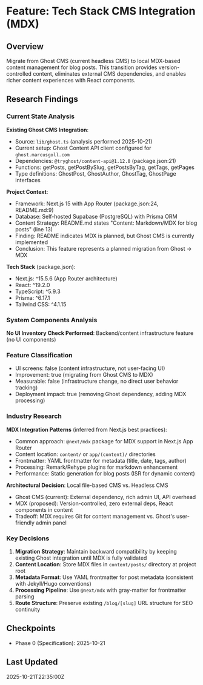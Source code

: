 # Feature: Tech Stack CMS Integration (MDX)

## Overview

Migrate from Ghost CMS (current headless CMS) to local MDX-based content management for blog posts. This transition provides version-controlled content, eliminates external CMS dependencies, and enables richer content experiences with React components.

## Research Findings

### Current State Analysis

**Existing Ghost CMS Integration**:
- Source: `lib/ghost.ts` (analysis performed 2025-10-21)
- Current setup: Ghost Content API client configured for `ghost.marcusgoll.com`
- Dependencies: `@tryghost/content-api@1.12.0` (package.json:21)
- Functions: getPosts, getPostBySlug, getPostsByTag, getTags, getPages
- Type definitions: GhostPost, GhostAuthor, GhostTag, GhostPage interfaces

**Project Context**:
- Framework: Next.js 15 with App Router (package.json:24, README.md:9)
- Database: Self-hosted Supabase (PostgreSQL) with Prisma ORM
- Content Strategy: README.md states "Content: Markdown/MDX for blog posts" (line 13)
- Finding: README indicates MDX is planned, but Ghost CMS is currently implemented
- Conclusion: This feature represents a planned migration from Ghost → MDX

**Tech Stack** (package.json):
- Next.js: ^15.5.6 (App Router architecture)
- React: ^19.2.0
- TypeScript: ^5.9.3
- Prisma: ^6.17.1
- Tailwind CSS: ^4.1.15

### System Components Analysis

**No UI Inventory Check Performed**: Backend/content infrastructure feature (no UI components)

### Feature Classification

- UI screens: false (content infrastructure, not user-facing UI)
- Improvement: true (migrating from Ghost CMS to MDX)
- Measurable: false (infrastructure change, no direct user behavior tracking)
- Deployment impact: true (removing Ghost dependency, adding MDX processing)

### Industry Research

**MDX Integration Patterns** (inferred from Next.js best practices):
- Common approach: `@next/mdx` package for MDX support in Next.js App Router
- Content location: `content/` or `app/(content)/` directories
- Frontmatter: YAML frontmatter for metadata (title, date, tags, author)
- Processing: Remark/Rehype plugins for markdown enhancement
- Performance: Static generation for blog posts (ISR for dynamic content)

**Architectural Decision**: Local file-based CMS vs. Headless CMS
- Ghost CMS (current): External dependency, rich admin UI, API overhead
- MDX (proposed): Version-controlled, zero external deps, React components in content
- Tradeoff: MDX requires Git for content management vs. Ghost's user-friendly admin panel

### Key Decisions

1. **Migration Strategy**: Maintain backward compatibility by keeping existing Ghost integration until MDX is fully validated
2. **Content Location**: Store MDX files in `content/posts/` directory at project root
3. **Metadata Format**: Use YAML frontmatter for post metadata (consistent with Jekyll/Hugo conventions)
4. **Processing Pipeline**: Use `@next/mdx` with gray-matter for frontmatter parsing
5. **Route Structure**: Preserve existing `/blog/[slug]` URL structure for SEO continuity

## Checkpoints

- Phase 0 (Specification): 2025-10-21

## Last Updated

2025-10-21T22:35:00Z
